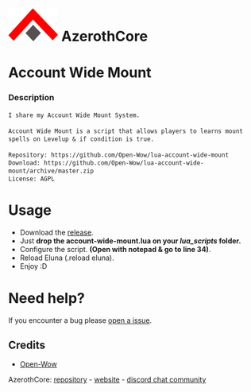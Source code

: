 # ![logo](https://raw.githubusercontent.com/azerothcore/azerothcore.github.io/master/images/logo-github.png) AzerothCore

# Account Wide Mount

### Description

	I share my Account Wide Mount System.

	Account Wide Mount is a script that allows players to learns mount spells on Levelup & if condition is true.

	Repository: https://github.com/Open-Wow/lua-account-wide-mount
	Download: https://github.com/Open-Wow/lua-account-wide-mount/archive/master.zip
	License: AGPL


# Usage

- Download the [release](https://github.com/Open-Wow/lua-account-wide-mount/archive/master.zip).
- Just **drop the account-wide-mount.lua on your *lua_scripts* folder.**
- Configure the script. **(Open with notepad & go to line 34)**.
- Reload Eluna (.reload eluna).
- Enjoy :D

# Need help?

If you encounter a bug please [open a issue](https://github.com/Open-Wow/lua-account-wide-mount/issues).


## Credits

* [Open-Wow](https://github.com/Open-Wow)

AzerothCore: [repository](https://github.com/azerothcore) - [website](http://azerothcore.org/) - [discord chat community](https://discord.gg/PaqQRkd)
